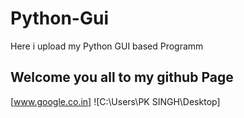 # Python-Gui
Here i upload my Python GUI based Programm

## Welcome you all to my github Page
[www.google.co.in]
![C:\Users\PK SINGH\Desktop]
